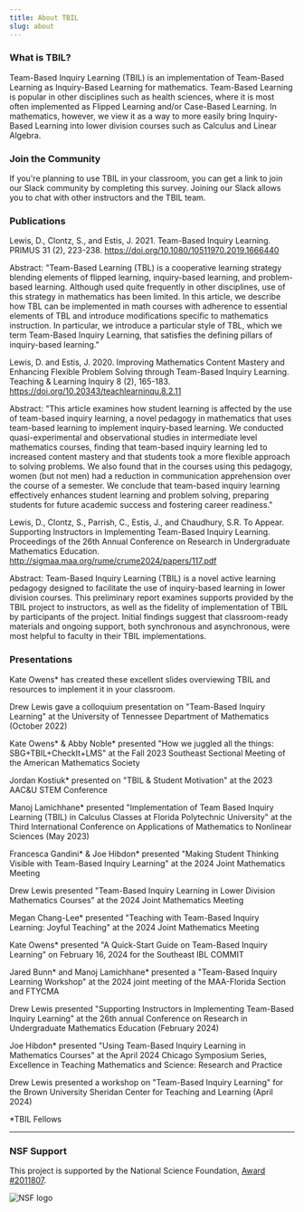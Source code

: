```yaml
---
title: About TBIL
slug: about
---
```


### What is TBIL?

Team-Based Inquiry Learning (TBIL) is an implementation of Team-Based Learning as Inquiry-Based Learning for mathematics. Team-Based Learning is popular in other disciplines such as health sciences, where it is most often implemented as Flipped Learning and/or Case-Based Learning. In mathematics, however, we view it as a way to more easily bring Inquiry-Based Learning into lower division courses such as Calculus and Linear Algebra.

### Join the Community

If you're planning to use TBIL in your classroom, you can get a link to join our Slack community by completing this survey. Joining our Slack allows you to chat with other instructors and the TBIL team.


### Publications

Lewis, D., Clontz, S., and Estis, J. 2021. Team-Based Inquiry Learning. PRIMUS 31 (2), 223-238. https://doi.org/10.1080/10511970.2019.1666440

Abstract: "Team-Based Learning (TBL) is a cooperative learning strategy blending elements of flipped learning, inquiry-based learning, and problem-based learning. Although used quite frequently in other disciplines, use of this strategy in mathematics has been limited. In this article, we describe how TBL can be implemented in math courses with adherence to essential elements of TBL and introduce modifications specific to mathematics instruction. In particular, we introduce a particular style of TBL, which we term Team-Based Inquiry Learning, that satisfies the defining pillars of inquiry-based learning."


Lewis, D. and Estis, J. 2020. Improving Mathematics Content Mastery and Enhancing Flexible Problem Solving through Team-Based Inquiry Learning. Teaching & Learning Inquiry 8 (2), 165-183. https://doi.org/10.20343/teachlearninqu.8.2.11

Abstract: "This article examines how student learning is affected by the use of team-based inquiry learning, a novel pedagogy in mathematics that uses team-based learning to implement inquiry-based learning. We conducted quasi-experimental and observational studies in intermediate level mathematics courses, finding that team-based inquiry learning led to increased content mastery and that students took a more flexible approach to solving problems. We also found that in the courses using this pedagogy, women (but not men) had a reduction in communication apprehension over the course of a semester. We conclude that team-based inquiry learning effectively enhances student learning and problem solving, preparing students for future academic success and fostering career readiness." 


Lewis, D., Clontz, S., Parrish, C., Estis, J., and Chaudhury, S.R. To Appear. Supporting Instructors in Implementing Team-Based Inquiry Learning. Proceedings of the 26th Annual Conference on Research in Undergraduate Mathematics Education. http://sigmaa.maa.org/rume/crume2024/papers/117.pdf

Abstract: Team-Based Inquiry Learning (TBIL) is a novel active learning pedagogy designed to facilitate the use of inquiry-based learning in lower division courses. This preliminary report examines supports provided by the TBIL project to instructors, as well as the fidelity of implementation of TBIL by participants of the project. Initial findings suggest that classroom-ready materials and ongoing support, both synchronous and asynchronous, were most helpful to faculty in their TBIL implementations.

### Presentations

Kate Owens* has created these excellent slides overviewing TBIL and resources to implement it in your classroom.

Drew Lewis gave a colloquium presentation on "Team-Based Inquiry Learning" at the University of Tennessee Department of Mathematics (October 2022)

Kate Owens* & Abby Noble* presented "How we juggled all the things: SBG+TBIL+CheckIt+LMS" at the Fall 2023 Southeast Sectional Meeting of the American Mathematics Society

Jordan Kostiuk* presented on "TBIL & Student Motivation" at the 2023 AAC&U STEM Conference

Manoj Lamichhane* presented "Implementation of Team Based Inquiry Learning (TBIL) in Calculus Classes at Florida Polytechnic University" at the Third International Conference on Applications of Mathematics to Nonlinear Sciences (May 2023)

Francesca Gandini* & Joe Hibdon* presented "Making Student Thinking Visible with Team-Based Inquiry Learning" at the 2024 Joint Mathematics Meeting 

Drew Lewis presented  "Team-Based Inquiry Learning in Lower Division Mathematics Courses" at the 2024 Joint Mathematics Meeting

Megan Chang-Lee* presented "Teaching with Team-Based Inquiry Learning: Joyful Teaching" at the 2024 Joint Mathematics Meeting 

Kate Owens* presented "A Quick-Start Guide on Team-Based Inquiry Learning"  on February 16, 2024 for the Southeast IBL COMMIT

Jared Bunn* and Manoj Lamichhane* presented a "Team-Based Inquiry Learning Workshop" at the 2024 joint meeting of the MAA-Florida Section and FTYCMA

Drew Lewis presented "Supporting Instructors in Implementing Team-Based Inquiry Learning" at the 26th annual Conference on Research in Undergraduate Mathematics Education (February 2024)

Joe Hibdon* presented "Using Team-Based Inquiry Learning in Mathematics Courses" at the April 2024 Chicago Symposium Series, Excellence in Teaching Mathematics and Science: Research and Practice

Drew Lewis presented a workshop on "Team-Based Inquiry Learning" for the Brown University Sheridan Center for Teaching and Learning (April 2024)


*TBIL Fellows

---

### NSF Support

This project is supported by the National Science Foundation,
[Award #2011807](https://nsf.gov/awardsearch/showAward?AWD_ID=2011807).

![NSF logo](../static/nsf.png)
